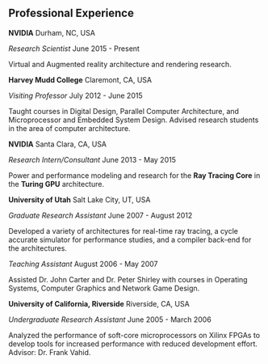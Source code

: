 ## Professional Experience

**NVIDIA**
Durham, NC, USA

*Research Scientist*
June 2015 - Present

Virtual and Augmented reality architecture and rendering research.


**Harvey Mudd College**
Claremont, CA, USA

*Visiting Professor*
July 2012 - June 2015

Taught courses in Digital Design, Parallel Computer Architecture, and
Microprocessor and Embedded System Design. Advised research students
in the area of computer architecture.


**NVIDIA**
Santa Clara, CA, USA

*Research Intern/Consultant*
June 2013 - May 2015

Power and performance modeling and research for the **Ray Tracing Core** in the **Turing GPU** architecture.


**University of Utah**
Salt Lake City, UT, USA

*Graduate Research Assistant*
June 2007 - August 2012

Developed a variety of architectures for real-time ray tracing, a
cycle accurate simulator for performance studies, and a compiler
back-end for the architectures.

*Teaching Assistant*
August 2006 - May 2007

Assisted Dr. John Carter and Dr. Peter Shirley with courses in
Operating Systems, Computer Graphics and Network Game Design.


**University of California, Riverside**
Riverside, CA, USA

*Undergraduate Research Assistant*
June 2005 - March 2006

Analyzed the performance of soft-core microprocessors on Xilinx FPGAs
to develop tools for increased performance with reduced development
effort. Advisor: Dr. Frank Vahid.
